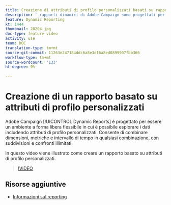 ```yaml
---
title: Creazione di attributi di profilo personalizzati basati su rapporti
description: ' rapporti dinamici di Adobe Campaign sono progettati per essere un ambiente a forma libera flessibile in cui è possibile esplorare i dati includendo attributi di profilo personalizzati. Consente di combinare dimensioni, metriche e intervallo di tempo in qualsiasi combinazione, con suddivisioni e confronti illimitati. In questo video viene illustrato come creare un rapporto basato su attributi di profilo personalizzati.'
feature: Dynamic Reporting
kt: 1444
thumbnail: 28204.jpg
doc-type: feature video
activity: use
team: DOC
translation-type: tm+mt
source-git-commit: 11263e247184ddc6a8e3df6a8ed0899907fbb366
workflow-type: tm+mt
source-wordcount: '133'
ht-degree: 9%

---
```



# Creazione di un rapporto basato su attributi di profilo personalizzati

 Adobe Campaign [!UICONTROL Dynamic Reports] è progettato per essere un ambiente a forma libera flessibile in cui è possibile esplorare i dati includendo attributi di profilo personalizzati. Consente di combinare dimensioni, metriche e intervallo di tempo in qualsiasi combinazione, con suddivisioni e confronti illimitati.

In questo video viene illustrato come creare un rapporto basato su attributi di profilo personalizzati.

>[!VIDEO](https://video.tv.adobe.com/v/28204?quality=12)

## Risorse aggiuntive

* [Informazioni sul reporting](https://docs.adobe.com/content/help/en/campaign-standard/using/reporting/about-reporting/about-dynamic-reports.html)
